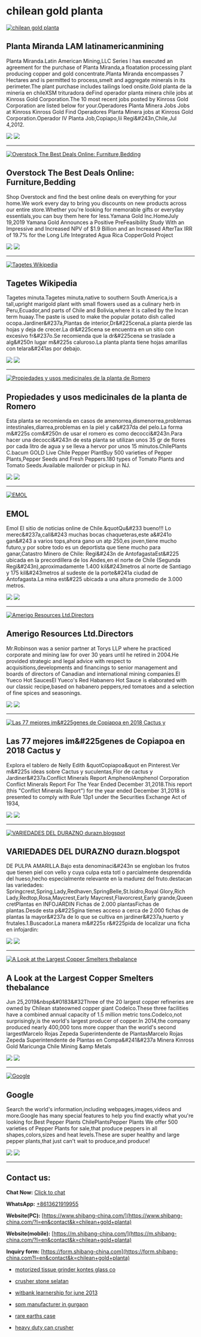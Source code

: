 # chilean gold planta

<a href="https://swt.shibang-china.com/?l=en&img&k=chilean+gold+planta" target="_blank">![chilean gold planta](http://static.shibang-china.com/all-800x300/103.jpg)</a>

## Planta Miranda LAM latinamericanmining
Planta Miranda.Latin American Mining,LLC Series I has executed an agreement for the purchase of Planta Miranda,a floatation processing plant producing copper and gold concentrate.Planta Miranda encompasses 7 Hectares and is permitted to process,smelt and aggregate minerals in its perimeter.The plant purchase includes tailings loed onsite.Gold planta de la mineria en chileXSM trituradora deFind operador planta minera chile jobs at Kinross Gold Corporation.The 10 most recent jobs posted by Kinross Gold Corporation are listed below for your.Operadores Planta Minera Jobs Jobs at Kinross Kinross Gold Find Operadores Planta Minera jobs at Kinross Gold Corporation.Operador IV Planta Job,Copiapo,Iii Regi&#243n,Chile,Jul 4,2012.


<a href="https://whatsapp.shibangsoft.com/WhatsApp.php" target="_blank" title="WhatsApp">![](http://static.shibang-china.com/icon/whatsapp.png)</a> <a href="https://swt.shibang-china.com/?l=en&icon&k=chilean+gold+planta" target="_blank">![](http://static.shibang-china.com/icon/chat-en.png)</a>

---

<a href="https://swt.shibang-china.com/?l=en&img&k=chilean+gold+planta" target="_blank">![Overstock The Best Deals Online: Furniture,Bedding](http://static.shibang-china.com/all-800x300/1516.jpg)</a>

## Overstock The Best Deals Online: Furniture,Bedding
Shop Overstock and find the best online deals on everything for your home.We work every day to bring you discounts on new products across our entire store.Whether you're looking for memorable gifts or everyday essentials,you can buy them here for less.Yamana Gold Inc.HomeJuly 19,2019 Yamana Gold Announces a Positive PreFeasibility Study With an Impressive and Increased NPV of $1.9 Billion and an Increased AfterTax IRR of 19.7% for the Long Life Integrated Agua Rica CopperGold Project


<a href="https://whatsapp.shibangsoft.com/WhatsApp.php" target="_blank" title="WhatsApp">![](http://static.shibang-china.com/icon/whatsapp.png)</a> <a href="https://swt.shibang-china.com/?l=en&icon&k=chilean+gold+planta" target="_blank">![](http://static.shibang-china.com/icon/chat-en.png)</a>

---

<a href="https://swt.shibang-china.com/?l=en&img&k=chilean+gold+planta" target="_blank">![Tagetes Wikipedia](http://static.shibang-china.com/all-800x300/934.jpg)</a>

## Tagetes Wikipedia
Tagetes minuta.Tagetes minuta,native to southern South America,is a tall,upright marigold plant with small flowers used as a culinary herb in Peru,Ecuador,and parts of Chile and Bolivia,where it is called by the Incan term huaay.The paste is used to make the popular potato dish called ocopa.Jardiner&#237a,Plantas de interior,Dr&#225cenaLa planta pierde las hojas y deja de crecer.La dr&#225cena se encuentra en un sitio con excesivo fr&#237o.Se recomienda que la dr&#225cena se traslade a alg&#250n lugar m&#225s caluroso.La planta planta tiene hojas amarillas con telara&#241as por debajo.


<a href="https://whatsapp.shibangsoft.com/WhatsApp.php" target="_blank" title="WhatsApp">![](http://static.shibang-china.com/icon/whatsapp.png)</a> <a href="https://swt.shibang-china.com/?l=en&icon&k=chilean+gold+planta" target="_blank">![](http://static.shibang-china.com/icon/chat-en.png)</a>

---

<a href="https://swt.shibang-china.com/?l=en&img&k=chilean+gold+planta" target="_blank">![Propiedades y usos medicinales de la planta de Romero](http://static.shibang-china.com/all-800x300/908.jpg)</a>

## Propiedades y usos medicinales de la planta de Romero
Esta planta se recomienda en casos de amenorrea,dismenorrea,problemas intestinales,diarrea,problemas en la piel y ca&#237da del pelo.La forma m&#225s com&#250n de usar el romero es como decocci&#243n.Para hacer una decocci&#243n de esta planta se utilizan unos 35 gr de flores por cada litro de agua y se lleva a hervor por unos 15 minutos.ChilePlants C.bacum GOLD Live Chile Pepper PlantBuy 500 varieties of Pepper Plants,Pepper Seeds and Fresh Peppers.180 types of Tomato Plants and Tomato Seeds.Available mailorder or pickup in NJ.


<a href="https://whatsapp.shibangsoft.com/WhatsApp.php" target="_blank" title="WhatsApp">![](http://static.shibang-china.com/icon/whatsapp.png)</a> <a href="https://swt.shibang-china.com/?l=en&icon&k=chilean+gold+planta" target="_blank">![](http://static.shibang-china.com/icon/chat-en.png)</a>

---

<a href="https://swt.shibang-china.com/?l=en&img&k=chilean+gold+planta" target="_blank">![EMOL](http://static.shibang-china.com/all-800x300/999.jpg)</a>

## EMOL
Emol El sitio de noticias online de Chile.&quotQu&#233 bueno!!! Lo merec&#237a,call&#243 muchas bocas chaqueteras,este a&#241o gan&#243 a varios tops,ahora gano un atp 250,es joven,tiene mucho futuro,y por sobre todo es un deportista que tiene mucho para ganar,Catastro Minero de Chile: Regi&#243n de AntofagastaEst&#225 ubicada en la precordillera de los Andes,en el norte de Chile (Segunda Regi&#243n),aproximadamente 1.400 kil&#243metros al norte de Santiago y 175 kil&#243metros al sudeste de la porte&#241a ciudad de Antofagasta.La mina est&#225 ubicada a una altura promedio de 3.000 metros.


<a href="https://whatsapp.shibangsoft.com/WhatsApp.php" target="_blank" title="WhatsApp">![](http://static.shibang-china.com/icon/whatsapp.png)</a> <a href="https://swt.shibang-china.com/?l=en&icon&k=chilean+gold+planta" target="_blank">![](http://static.shibang-china.com/icon/chat-en.png)</a>

---

<a href="https://swt.shibang-china.com/?l=en&img&k=chilean+gold+planta" target="_blank">![Amerigo Resources Ltd.Directors](http://static.shibang-china.com/all-800x300/162.jpg)</a>

## Amerigo Resources Ltd.Directors
Mr.Robinson was a senior partner at Torys LLP where he practiced corporate and mining law for over 30 years until he retired in 2004.He provided strategic and legal advice with respect to acquisitions,developments and financings to senior management and boards of directors of Canadian and international mining companies.El Yueco Hot SaucesEl Yueco's Red Habanero Hot Sauce is elaborated with our classic recipe,based on habanero peppers,red tomatoes and a selection of fine spices and seasonings.


<a href="https://whatsapp.shibangsoft.com/WhatsApp.php" target="_blank" title="WhatsApp">![](http://static.shibang-china.com/icon/whatsapp.png)</a> <a href="https://swt.shibang-china.com/?l=en&icon&k=chilean+gold+planta" target="_blank">![](http://static.shibang-china.com/icon/chat-en.png)</a>

---

<a href="https://swt.shibang-china.com/?l=en&img&k=chilean+gold+planta" target="_blank">![Las 77 mejores im&#225genes de Copiapoa en 2018 Cactus y](http://static.shibang-china.com/all-800x300/421.jpg)</a>

## Las 77 mejores im&#225genes de Copiapoa en 2018 Cactus y
Explora el tablero de Nelly Edith &quotCopiapoa&quot en Pinterest.Ver m&#225s ideas sobre Cactus y suculentas,Flor de cactus y Jardiner&#237a.Conflict Minerals Report AmphenolAmphenol Corporation Conflict Minerals Report For The Year Ended December 31,2018.This report (this "Conflict Minerals Report") for the year ended December 31,2018 is presented to comply with Rule 13p1 under the Securities Exchange Act of 1934,


<a href="https://whatsapp.shibangsoft.com/WhatsApp.php" target="_blank" title="WhatsApp">![](http://static.shibang-china.com/icon/whatsapp.png)</a> <a href="https://swt.shibang-china.com/?l=en&icon&k=chilean+gold+planta" target="_blank">![](http://static.shibang-china.com/icon/chat-en.png)</a>

---

<a href="https://swt.shibang-china.com/?l=en&img&k=chilean+gold+planta" target="_blank">![VARIEDADES DEL DURAZNO durazn.blogspot](http://static.shibang-china.com/all-800x300/51.jpg)</a>

## VARIEDADES DEL DURAZNO durazn.blogspot
DE PULPA AMARILLA.Bajo esta denominaci&#243n se engloban los frutos que tienen piel con vello y cuya culpa esta totl o parcialmente desprendida del hueso,hecho especialmente relevante en la madurez del fruto.destacan las variedades: Springcrest,Spring,Lady,Redhaven,SpringBelle,St.Isidro,Royal Glory,Rich Lady,Redtop,Rosa,Maycrest,Early Maycrest,Flavorcrest,Early grande,Queen cretPlantas en INFOJARDIN Fichas de 2.000 plantasFichas de plantas.Desde esta p&#225gina tienes acceso a cerca de 2.000 fichas de plantas la mayor&#237a de lo que se cultiva en jardiner&#237a,huerto y frutales.1.Buscador.La manera m&#225s r&#225pida de localizar una ficha en infojardin:


<a href="https://whatsapp.shibangsoft.com/WhatsApp.php" target="_blank" title="WhatsApp">![](http://static.shibang-china.com/icon/whatsapp.png)</a> <a href="https://swt.shibang-china.com/?l=en&icon&k=chilean+gold+planta" target="_blank">![](http://static.shibang-china.com/icon/chat-en.png)</a>

---

<a href="https://swt.shibang-china.com/?l=en&img&k=chilean+gold+planta" target="_blank">![A Look at the Largest Copper Smelters thebalance](http://static.shibang-china.com/all-800x300/268.jpg)</a>

## A Look at the Largest Copper Smelters thebalance
Jun 25,2019&nbsp&#0183&#32Three of the 20 largest copper refineries are owned by Chilean stateowned copper giant Codelco.These three facilities have a combined annual capacity of 1.5 million metric tons.Codelco,not surprisingly,is the world's largest producer of copper.In 2014,the company produced nearly 400,000 tons more copper than the world's second largestMarcelo Rojas Zepeda Superintendente de PlantasMarcelo Rojas Zepeda Superintendente de Plantas en Compa&#241&#237a Minera Kinross Gold Maricunga Chile Mining &amp Metals


<a href="https://whatsapp.shibangsoft.com/WhatsApp.php" target="_blank" title="WhatsApp">![](http://static.shibang-china.com/icon/whatsapp.png)</a> <a href="https://swt.shibang-china.com/?l=en&icon&k=chilean+gold+planta" target="_blank">![](http://static.shibang-china.com/icon/chat-en.png)</a>

---

<a href="https://swt.shibang-china.com/?l=en&img&k=chilean+gold+planta" target="_blank">![Google](http://static.shibang-china.com/all-800x300/1001.jpg)</a>

## Google
Search the world's information,including webpages,images,videos and more.Google has many special features to help you find exactly what you're looking for.Best Pepper Plants ChilePlantsPepper Plants We offer 500 varieties of Pepper Plants for sale,that produce peppers in all shapes,colors,sizes and heat levels.These are super healthy and large pepper plants,that just can't wait to produce,and produce!


<a href="https://whatsapp.shibangsoft.com/WhatsApp.php" target="_blank" title="WhatsApp">![](http://static.shibang-china.com/icon/whatsapp.png)</a> <a href="https://swt.shibang-china.com/?l=en&icon&k=chilean+gold+planta" target="_blank">![](http://static.shibang-china.com/icon/chat-en.png)</a>

---
## Contact us:

**Chat Now:** [Click to chat](https://swt.shibang-china.com?l=en&contact&k=chilean+gold+planta)

**WhatsApp:**  [+8613621919955](https://whatsapp.shibangsoft.com/WhatsApp.php)

**Website(PC):** [https://www.shibang-china.com/](https://www.shibang-china.com/?l=en&contact&k=chilean+gold+planta)

**Website(mobile):** [https://m.shibang-china.com/](https://m.shibang-china.com/?l=en&contact&k=chilean+gold+planta)

**Inquiry form:** [https://form.shibang-china.com](https://form.shibang-china.com?l=en&contact&k=chilean+gold+planta)

* [motorized tissue grinder kontes glass co](../117/motorized%20tissue%20grinder%20kontes%20glass%20co.md)

* [crusher stone selatan](../113/crusher%20stone%20selatan.md)

* [witbank learnership for june 2013](../121/witbank%20learnership%20for%20june%202013.md)

* [spm manufacturer in gurgaon](../118/spm%20manufacturer%20in%20gurgaon.md)

* [rare earths case](../114/rare%20earths%20case.md)

* [heavy duty can crusher](../122/heavy%20duty%20can%20crusher.md)